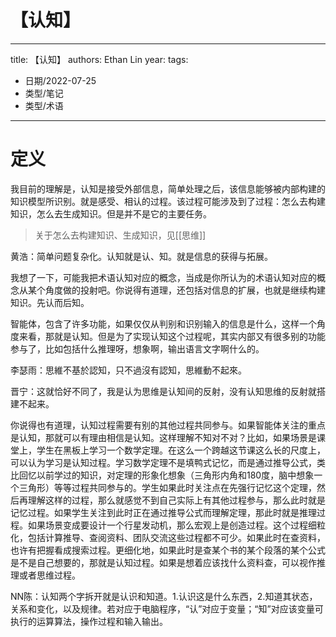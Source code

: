 # 【认知】


---
title: 【认知】
authors: Ethan Lin
year:
tags:
  - 日期/2022-07-25 
  - 类型/笔记 
  - 类型/术语  
---





# 定义


我目前的理解是，认知是接受外部信息，简单处理之后，该信息能够被内部构建的知识模型所识别。就是感受、相认的过程。该过程可能涉及到了过程：怎么去构建知识，怎么去生成知识。但是并不是它的主要任务。

> 关于怎么去构建知识、生成知识，见[[思维]]

黄浩：简单问题复杂化。认知就是认、知。就是信息的获得与拓展。

我想了一下，可能我把术语认知对应的概念，当成是你所认为的术语认知对应的概念从某个角度做的投射吧。你说得有道理，还包括对信息的扩展，也就是继续构建知识。先认而后知。

智能体，包含了许多功能，如果仅仅从判别和识别输入的信息是什么，这样一个角度来看，那就是认知。但是为了实现认知这个过程呢，其实内部又有很多别的功能参与了，比如包括什么推理呀，想象啊，输出语言文字啊什么的。

李瑟雨：思維不基於認知，只不過沒有認知，思維動不起來。

晋宁：这就恰好不同了，我是认为思维是认知间的反射，没有认知思维的反射就搭建不起来。

你说得也有道理，认知过程需要有别的其他过程共同参与。如果智能体关注的重点是认知，那就可以有理由相信是认知。这样理解不知对不对？比如，如果场景是课堂上，学生在黑板上学习一个数学定理。在这么一个跨越这节课这么长的尺度上，可以认为学习是认知过程。学习数学定理不是填鸭式记忆，而是通过推导公式，类比回忆以前学过的知识，对定理的形象化想象（三角形内角和180度，脑中想象一个三角形）等等过程共同参与的。学生如果此时关注点在先强行记忆这个定理，然后再理解这样的过程，那么就感觉不到自己实际上有其他过程参与，那么此时就是记忆过程。如果学生关注到此时正在通过推导公式而理解定理，那此时就是推理过程。如果场景变成要设计一个行星发动机，那么宏观上是创造过程。这个过程细粒化，包括计算推导、查阅资料、团队交流这些过程都不可少。如果此时在查资料，也许有把握看成搜索过程。更细化地，如果此时是查某个书的某个段落的某个公式是不是自己想要的，那就是认知过程。如果是想着应该找什么资料查，可以视作推理或者思维过程。

NN陈：认知两个字拆开就是认识和知道。1.认识这是什么东西，2.知道其状态，关系和变化，以及规律。若对应于电脑程序，“认”对应于变量；“知”对应该变量可执行的运算算法，操作过程和输入输出。
